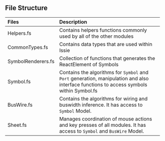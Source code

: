 ## File Structure

| Files     | Description |
| :---      | :--- |
| Helpers.fs   | Contains helpers functions commonly used by all of the other modules |
| CommonTypes.fs  | Contains data types that are used within Issie |
| SymbolRenderers.fs  | Collection of functions that generates the ReactElement of Symbols|
| Symbol.fs  |  Contains the algorithms for `Symbol` and `Port` generation, manipulation and also interface functions to access symbols within Symbol.fs |
| BusWire.fs   | Contains the algorithms for wiring and buswidth inference. It has access to `Symbol` Model. |      
| Sheet.fs  |  Manages coordination of mouse actions and key presses of all modules. It has access to `Symbol` and `BusWire` Model. |    



